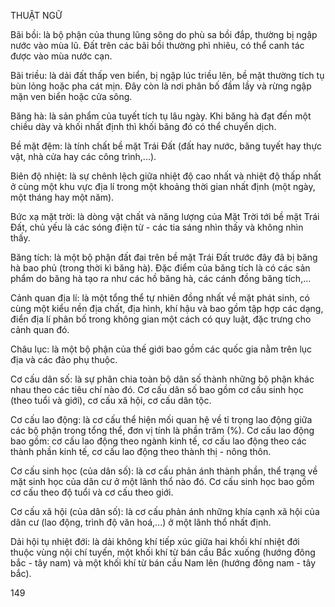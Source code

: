 THUẬT NGỮ

Bãi bồi: là bộ phận của thung lũng sông do phù sa bồi đắp, thường bị ngập nước vào mùa lũ. Đất trên các bãi bồi thường phì nhiêu, có thể canh tác được vào mùa nước cạn.

Bãi triều: là dải đất thấp ven biển, bị ngập lúc triều lên, bề mặt thường tích tụ bùn lỏng hoặc pha cát mịn. Đây còn là nơi phân bố đầm lầy và rừng ngập mặn ven biển hoặc cửa sông.

Băng hà: là sản phẩm của tuyết tích tụ lâu ngày. Khi băng hà đạt đến một chiều dày và khối nhất định thì khối băng đó có thể chuyển dịch.

Bề mặt đệm: là tính chất bề mặt Trái Đất (đất hay nước, băng tuyết hay thực vật, nhà cửa hay các công trình,...).

Biên độ nhiệt: là sự chênh lệch giữa nhiệt độ cao nhất và nhiệt độ thấp nhất ở cùng một khu vực địa lí trong một khoảng thời gian nhất định (một ngày, một tháng hay một năm).

Bức xạ mặt trời: là dòng vật chất và năng lượng của Mặt Trời tới bề mặt Trái Đất, chủ yếu là các sóng điện từ - các tia sáng nhìn thấy và không nhìn thấy.

Băng tích: là một bộ phận đất đai trên bề mặt Trái Đất trước đây đã bị băng hà bao phủ (trong thời kì băng hà). Đặc điểm của băng tích là có các sản phẩm do băng hà tạo ra như các hồ băng hà, các cánh đồng băng tích,...

Cảnh quan địa lí: là một tổng thể tự nhiên đồng nhất về mặt phát sinh, có cùng một kiểu nền địa chất, địa hình, khí hậu và bao gồm tập hợp các dạng, điển địa lí phân bố trong không gian một cách có quy luật, đặc trưng cho cảnh quan đó.

Châu lục: là một bộ phận của thế giới bao gồm các quốc gia nằm trên lục địa và các đảo phụ thuộc.

Cơ cấu dân số: là sự phân chia toàn bộ dân số thành những bộ phận khác nhau theo các tiêu chí nào đó. Cơ cấu dân số bao gồm cơ cấu sinh học (theo tuổi và giới), cơ cấu xã hội, cơ cấu dân tộc.

Cơ cấu lao động: là cơ cấu thể hiện mối quan hệ về tỉ trọng lao động giữa các bộ phận trong tổng thể, đơn vị tính là phần trăm (%). Cơ cấu lao động bao gồm: cơ cấu lao động theo ngành kinh tế, cơ cấu lao động theo các thành phần kinh tế, cơ cấu lao động theo thành thị - nông thôn.

Cơ cấu sinh học (của dân số): là cơ cấu phản ánh thành phần, thể trạng về mặt sinh học của dân cư ở một lãnh thổ nào đó. Cơ cấu sinh học bao gồm cơ cấu theo độ tuổi và cơ cấu theo giới.

Cơ cấu xã hội (của dân số): là cơ cấu phản ánh những khía cạnh xã hội của dân cư (lao động, trình độ văn hoá,...) ở một lãnh thổ nhất định.

Dải hội tụ nhiệt đới: là dải không khí tiếp xúc giữa hai khối khí nhiệt đới thuộc vùng nội chí tuyến, một khối khí từ bán cầu Bắc xuống (hướng đông bắc - tây nam) và một khối khí từ bán cầu Nam lên (hướng đông nam - tây bắc).

149